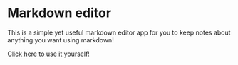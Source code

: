 # Markdown editor

This is a simple yet useful markdown editor app for you to keep notes about anything you want using markdown!

[Click here to use it yourself!](https://app.netlify.com/sites/wonderful-marigold-d6fed0/overview)